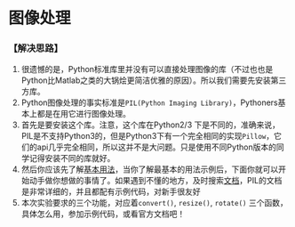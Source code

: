 # 图像处理

### 【解决思路】

1. 很遗憾的是，Python标准库里并没有可以直接处理图像的库（不过也也是Python比Matlab之类的大锅烩更简洁优雅的原因）。所以我们需要先安装第三方库。
2. Python图像处理的事实标准是`PIL(Python Imaging Library)`，Pythoners基本上都是在用它进行图像处理。
3. 首先是要安装这个库。注意，这个库在Python2/3 下是不同的，准确来说，PIL是不支持Python3的，但是Python3下有一个完全相同的实现`Pillow`，它们的api几乎完全相同，所以这并不是大问题。只是使用不同Python版本的同学记得安装不同的库就好。
4. 然后你应该先了解[基本用法](https://pillow.readthedocs.io/en/3.2.x/handbook/tutorial.html)，当你了解最基本的用法示例后，下面你就可以开始动手做你想做的事情了。如果遇到不懂的地方，及时搜索[文档](https://pillow.readthedocs.io/en/3.2.x/)，PIL的文档是非常详细的，并且都配有示例代码，对新手很友好
5. 本次实验要求的三个功能，对应着`convert()`, `resize()`, `rotate()` 三个函数，具体怎么用，参加示例代码，或看官方文档吧！


